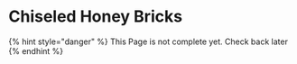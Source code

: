 # Chiseled Honey Bricks

{% hint style="danger" %}
This Page is not complete yet. Check back later
{% endhint %}

